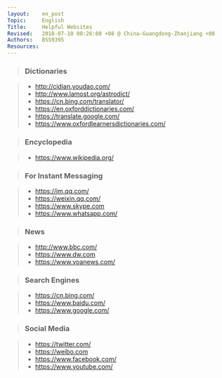 ```yaml
---
layout:    en_post
Topic:     English
Title:     Helpful Websites
Revised:   2018-07-10 00:26:00 +08 @ China-Guangdong-Zhanjiang +08
Authors:   BSS9395
Resources:
---
```


> ### Dictionaries

> + <http://cidian.youdao.com/>
> + <http://www.lamost.org/astrodict/>
> + <https://cn.bing.com/translator/>
> + <https://en.oxforddictionaries.com/>
> + <https://translate.google.com/>
> + <https://www.oxfordlearnersdictionaries.com/>

> ### Encyclopedia

> + <https://www.wikipedia.org/>

> ### For Instant Messaging

> + <https://im.qq.com/>
> + <https://weixin.qq.com/>
> + <https://www.skype.com>
> + <https://www.whatsapp.com/>

> ### News

> + <http://www.bbc.com/>
> + <https://www.dw.com>
> + <https://www.voanews.com/>

> ### Search Engines

> + <https://cn.bing.com/>
> + <https://www.baidu.com/>
> + <https://www.google.com/>

> ### Social Media

> + <https://twitter.com/>
> + <https://weibo.com>
> + <https://www.facebook.com/>
> + <https://www.youtube.com/>
